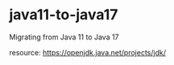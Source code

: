 # java11-to-java17
Migrating from Java 11 to Java 17

resource: https://openjdk.java.net/projects/jdk/
